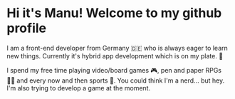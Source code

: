 # Hi it's Manu! Welcome to my github profile

I am a front-end developer from Germany 🇩🇪 who is always eager to learn new things. Currently it's hybrid app development which is on my plate. 🤤

I spend my free time playing video/board games 🎮, pen and paper RPGs 🧙‍♂️ and every now and then sports 💪. You could think I'm a nerd... but hey. I'm also trying to develop a game at the moment.
